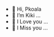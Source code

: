 - 👋 Hi, Pkoala
- 👀 I’m Kiki ...
- 🌱 I Love you ...
- 💞️ I Miss you ...

<!---
Kikinrs/Kikinrs is a ✨ special ✨ repository because its `README.md` (this file) appears on your GitHub profile.
You can click the Preview link to take a look at your changes.
--->
